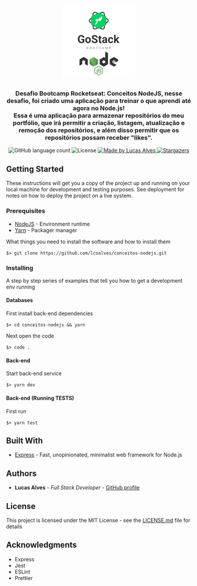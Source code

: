 <h1 align="center">
  <img alt="Conceitos NodeJS" title="Conceitos NodeJS" src=".github/gostack-node.png" width="200px" />
</h1>

<h3 align="center">
  Desafio Bootcamp Rocketseat: Conceitos NodeJS, nesse desafio, foi criado uma aplicação para treinar o que aprendi até agora no Node.js!
  <br>
  Essa é uma aplicação para armazenar repositórios do meu portfólio, que irá permitir a criação, listagem, atualização e remoção dos repositórios, e além disso permitir que os repositórios possam receber "likes".
</h3>

<!-- <p align="center">See in action: <a href="#">click here</a></p> -->

<p align="center">
  <img alt="GitHub language count" src="https://img.shields.io/github/languages/count/lcoalves/conceitos-nodejs?color=%2304D361">

  <img alt="License" src="https://img.shields.io/badge/license-MIT-%2304D361">

  <a href="https://github.com/lcoalves">
    <img alt="Made by Lucas Alves" src="https://img.shields.io/badge/made%20by-Lucas%20Alves-%2304D361">
  </a>

  <a href="https://github.com/lcoalves/conceitos-nodejs/stargazers">
    <img alt="Stargazers" src="https://img.shields.io/github/stars/lcoalves/conceitos-nodejs?style=social">
  </a>
</p>

## Getting Started

These instructions will get you a copy of the project up and running on your local machine for development and testing purposes. See deployment for notes on how to deploy the project on a live system.

### Prerequisites
- [NodeJS](https://nodejs.org/en/) - Environment runtime
- [Yarn](https://yarnpkg.com/getting-started/install) - Packager manager

What things you need to install the software and how to install them

```
$> git clone https://github.com/lcoalves/conceitos-nodejs.git
```

### Installing

A step by step series of examples that tell you how to get a development env running

#### Databases
First install back-end dependencies
```
$> cd conceitos-nodejs && yarn
```
Next open the code
```
$> code .
```

#### Back-end
Start back-end service
```
$> yarn dev
```

#### Back-end (Running TESTS)
First run
```
$> yarn test
```

## Built With

* [Express](https://expressjs.com/pt-br/starter/installing.html) - Fast, unopinionated, minimalist web framework for Node.js

## Authors

* **Lucas Alves** - *Full Stack Developer* - [GitHub profile](https://github.com/lcoalves)

## License

This project is licensed under the MIT License - see the [LICENSE.md](https://github.com/lcoalves/conceitos-nodejs/blob/master/LICENSE) file for details

## Acknowledgments

* Express
* Jest
* ESLint
* Prettier
